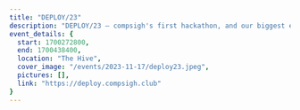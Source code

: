 ```yaml
---
title: "DEPLOY/23"
description: "DEPLOY/23 — compsigh's first hackathon, and our biggest event of the semester. An interdisciplinary three-day event, bringing together the best minds in CS, design, and engineering to hack on a project for a weekend."
event_details: {
  start: 1700272800,
  end: 1700438400,
  location: "The Hive",
  cover_image: "/events/2023-11-17/deploy23.jpeg",
  pictures: [],
  link: "https://deploy.compsigh.club"
}
---
```

